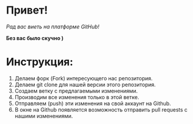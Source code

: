# Привет!

*Рад вас виеть на платформе GitHub!*

__Без вас было скучно )__

# Инструкция:
1. Делаем форк (Fork) интересующего нас репозитория.
2. Делаем git clone для нашей версии этого репозитория.
3. Создаем ветку с предлагаемыми изменениями.
4. Производим все изменения только в этой ветке.
5. Отправляем (push) эти изменения на свой аккаунт на Github.
6. В окне на Github появляется возможность отправить pull requests с нашими изменениями.
